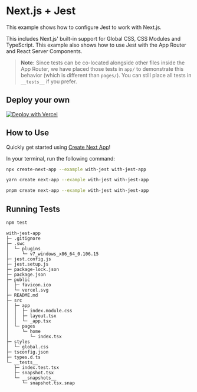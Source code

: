 # Next.js + Jest

This example shows how to configure Jest to work with Next.js.

This includes Next.js' built-in support for Global CSS, CSS Modules and TypeScript. This example also shows how to use Jest with the App Router and React Server Components.

> **Note:** Since tests can be co-located alongside other files inside the App Router, we have placed those tests in `app/` to demonstrate this behavior (which is different than `pages/`). You can still place all tests in `__tests__` if you prefer.

## Deploy your own

[![Deploy with Vercel](https://vercel.com/button)](https://vercel.com/new/clone?repository-url=https://github.com/vercel/next.js/tree/canary/examples/with-jest&project-name=with-jest&repository-name=with-jest)

## How to Use

Quickly get started using [Create Next App](https://github.com/vercel/next.js/tree/canary/packages/create-next-app#readme)!

In your terminal, run the following command:

```bash
npx create-next-app --example with-jest with-jest-app
```

```bash
yarn create next-app --example with-jest with-jest-app
```

```bash
pnpm create next-app --example with-jest with-jest-app
```

## Running Tests

```bash
npm test
```

```
with-jest-app
├─ .gitignore
├─ .swc
│  └─ plugins
│     └─ v7_windows_x86_64_0.106.15
├─ jest.config.js
├─ jest.setup.js
├─ package-lock.json
├─ package.json
├─ public
│  ├─ favicon.ico
│  └─ vercel.svg
├─ README.md
├─ src
│  ├─ app
│  │  ├─ index.module.css
│  │  ├─ layout.tsx
│  │  └─ _app.tsx
│  └─ pages
│     └─ home
│        └─ index.tsx
├─ styles
│  └─ global.css
├─ tsconfig.json
├─ types.d.ts
└─ __tests__
   ├─ index.test.tsx
   ├─ snapshot.tsx
   └─ __snapshots__
      └─ snapshot.tsx.snap

```